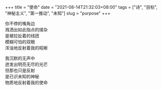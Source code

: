 +++
title = "使命"
date = "2021-08-14T21:32:03+08:00"
tags = ["诗", "目标", "神秘主义", "第一推动", "未知"]
slug = "purpose"
+++

你不停的嘴角边  
溅洒出如此指点的揉杂  
是被拉扯着的线团  
模糊可怕的双眼  
浑浊地反射着我的昭晰

我沉默的无声中  
迸发出明亮无尽的光芒  
但那也只是反射  
是已识未知的神秘  
物质地反射着我的使命
